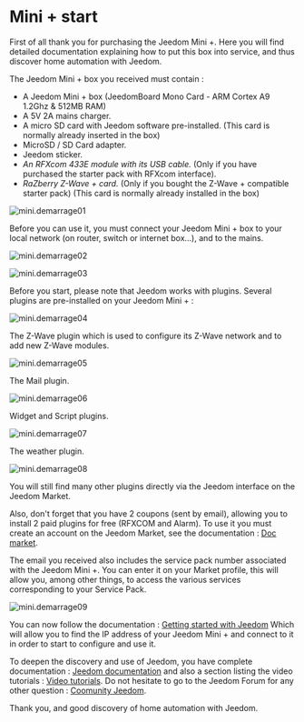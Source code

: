 # Mini + start

First of all thank you for purchasing the Jeedom Mini +. Here you will find detailed documentation explaining how to put this box into service, and thus discover home automation with Jeedom.

The Jeedom Mini + box you received must contain :

-   A Jeedom Mini + box (JeedomBoard Mono Card - ARM Cortex A9 1.2Ghz & 512MB RAM)
-   A 5V 2A mains charger.
-   A micro SD card with Jeedom software pre-installed. (This card is normally already inserted in the box)
-   MicroSD / SD Card adapter.
-   Jeedom sticker.
-   *An RFXcom 433E module with its USB cable.* (Only if you have purchased the starter pack with RFXcom interface).
-   *RaZberry Z-Wave + card.* (Only if you bought the Z-Wave + compatible starter pack) (This card is normally already installed in the box)

![mini.demarrage01](images/mini.demarrage01.png)

Before you can use it, you must connect your Jeedom Mini + box to your local network (on router, switch or internet box…), and to the mains.

![mini.demarrage02](images/mini.demarrage02.png)

![mini.demarrage03](images/mini.demarrage03.png)

Before you start, please note that Jeedom works with plugins. Several plugins are pre-installed on your Jeedom Mini + :

![mini.demarrage04](images/mini.demarrage04.png)

The Z-Wave plugin which is used to configure its Z-Wave network and to add
new Z-Wave modules.

![mini.demarrage05](images/mini.demarrage05.png)

The Mail plugin.

![mini.demarrage06](images/mini.demarrage06.png)

Widget and Script plugins.

![mini.demarrage07](images/mini.demarrage07.png)

The weather plugin.

![mini.demarrage08](images/mini.demarrage08.png)

You will still find many other plugins directly via the Jeedom interface on the Jeedom Market.

Also, don't forget that you have 2 coupons (sent by email), allowing you to install 2 paid plugins for free (RFXCOM and Alarm). To use it you must create an account on the Jeedom Market, see the documentation : [Doc market](https://doc.jeedom.com/en_US/premiers-pas/index).

The email you received also includes the service pack number associated with the Jeedom Mini +. You can enter it on your Market profile, this will allow you, among other things, to access the various services corresponding to your Service Pack.

![mini.demarrage09](images/mini.demarrage09.png)

You can now follow the documentation : [Getting started with Jeedom](https://doc.jeedom.com/en_US/premiers-pas/index) Which will allow you to find the IP address of your Jeedom Mini + and connect to it in order to start to configure and use it.

To deepen the discovery and use of Jeedom, you have complete documentation : [Jeedom documentation](https://doc.jeedom.fr) and also a section listing the video tutorials : [Video tutorials](https://doc.jeedom.com/en_US/presentation/index#tocAnchor-1-3). Do not hesitate to go to the Jeedom Forum for any other question : [Coomunity Jeedom](https://community.jeedom.com/).

Thank you, and good discovery of home automation with Jeedom.
